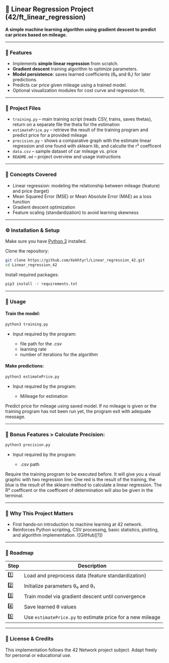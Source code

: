 ## 🔧 Linear Regression Project (42/ft\_linear\_regression)

**A simple machine learning algorithm using gradient descent to predict car prices based on mileage.**

---

### 🚀 Features

* Implements **simple linear regression** from scratch.
* **Gradient descent** training algorithm to optimize parameters.
* **Model persistence**: saves learned coefficients (θ₀ and θ₁) for later predictions.
* Predicts car price given mileage using a trained model.
* Optional visualization modules for cost curve and regression fit.

---

### 🔹 Project Files

* `training.py` – main training script (reads CSV, trains, saves thetas), return on a separate file the theta for the estimation
* `estimatePrice.py` – retrieve the result of the training program and predict price for a provided mileage
* `precision.py` - shows a comparative graph with the estimate linear regression and one found with sklearn lib, and calculte the r² coefficent
* `data.csv` – sample dataset of car mileage vs. price
* `README.md` – project overview and usage instructions

---

### 🧠 Concepts Covered

* Linear regression: modeling the relationship between mileage (feature) and price (target)
* Mean Squared Error (MSE) or Mean Absolute Error (MAE) as a loss function
* Gradient descent optimization
* Feature scaling (standardization) to avoid learning skewness

---

### ⚙️ Installation & Setup

Make sure you have [Python 3](https://www.python.org/) installed.

Clone the repository:

```bash
git clone https://github.com/Xekhtyrl/Linear_regression_42.git
cd Linear_regression_42
```

Install required packages:

```bash
pip3 install -r requirements.txt
```

---

### 🧪 Usage

#### Train the model:

```bash
python3 training.py
```

* Input required by the program:

  * file path for the .csv
  * learning rate
  * number of iterations for the algorithm

#### Make predictions:

```bash
python3 estimatePrice.py
```
* Input required by the program:

  * Milleage for estimation
  
Predict price for mileage using saved model.
If no mileage is given or the training program has not been run yet, the program exit with adequate message.
  
---

### 🏁 Bonus Features > Calculate Precision:

```bash
python3 precision.py
```
* Input required by the program:

  * .csv path

Require the training program to be executed before. It will give you a visual graphic with two regression
line: One red is the result of the training, the blue is the result of the sklearn method to calculate a linear regression.
The R² coefficent or the coefficent of determination will also be given in the terminal.

---

### 🌟 Why This Project Matters

* First hands‑on introduction to machine learning at 42 network.
* Reinforces Python scripting, CSV processing, basic statistics, plotting, and algorithm implementation. ([GitHub][1])

---

### 🧭 Roadmap

| Step | Description                                                 |
| ---- | ------------------------------------------------------------|
| 1️⃣  | Load and preprocess data (feature standardization)          |
| 2️⃣  | Initialize parameters θ₀ and θ₁                             |
| 3️⃣  | Train model via gradient descent until convergence          |
| 4️⃣  | Save learned θ values                                       |
| 5️⃣  | Use `estimatePrice.py` to estimate price for a new mileage  |

---

### 📄 License & Credits

This implementation follows the 42 Network project subject. Adapt freely for personal or educational use.


[4]: https://github.com/maxisimo/42-ft_linear_regression?utm_source=chatgpt.com "maxisimo/42-ft_linear_regression: 42 school project"
[5]: https://docs.github.com/repositories/managing-your-repositorys-settings-and-features/customizing-your-repository/about-readmes?utm_source=chatgpt.com "About READMEs"
